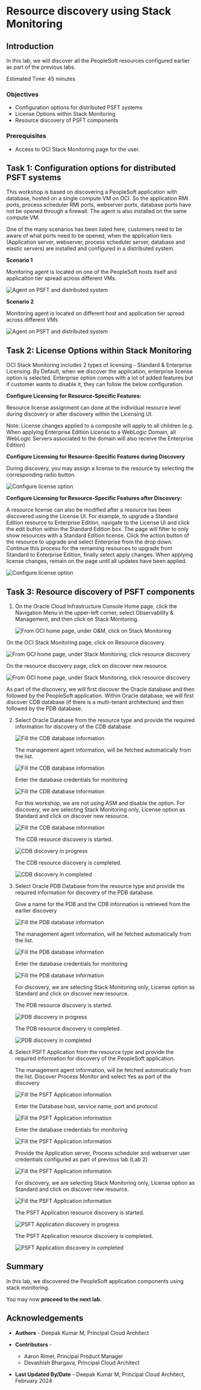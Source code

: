 # Resource discovery using Stack Monitoring

## Introduction

In this lab, we will discover all the PeopleSoft resources configured earlier as part of the previous labs.

Estimated Time: 45 minutes


### Objectives

* Configuration options for distributed PSFT systems
* License Options within Stack Monitoring
* Resource discovery of PSFT components



### Prerequisites

*  Access to OCI Stack Monitoring page for the user.


## Task 1: Configuration options for distributed PSFT systems

 This workshop is based on discovering a PeopleSoft application with database, hosted on a single compute VM on OCI. So the application RMI ports, process scheduler RMI ports, webserver ports, database ports have not be opened through a firewall. The agent is also installed on the same compute VM.

 One of the many scenarios has been listed here, customers need to be aware of what ports need to be opened, when the application tiers (Application server, webserver, process scheduler server, database and elastic servers) are installed and configured in a distributed system.



 **Scenario 1**

 Monitoring agent is located on one of the PeopleSoft hosts itself and application tier spread across different VMs.
   
   ![Agent on PSFT and distributed system](./images/agent-psft1.png " ") 


 **Scenario 2**

 Monitoring agent is located on different host and application tier spread across different VMs

   ![Agent on PSFT and distributed system](./images/agent-psft2.png " ") 



## Task 2: License Options within Stack Monitoring

 OCI Stack Monitoring includes 2 types of licensing - Standard & Enterprise Licensing.
  By Default, when we discover the application, enterprise license option is selected. Enterprise option comes with a lot of added features but if customer wants to disable it, they can follow the below configuration.

 **Configure Licensing for Resource-Specific Features:**

 Resource license assignment can done at the individual resource level during discovery or after discovery within the Licensing UI.

 Note: License changes applied to a composite will apply to all children (e.g. When applying Enterprise Edition License to a WebLogic Domain, all WebLogic Servers associated to the domain will also receive the Enterprise Edition)

 **Configure Licensing for Resource-Specific Features during Discovery**

 During discovery, you may assign a license to the resource by selecting the corresponding radio button.

   ![Configure license option](./images/stack-license.png " ") 


 **Configure Licensing for Resource-Specific Features after Discovery:**

 A resource license can also be modified after a resource has been discovered using the License UI. For example, to upgrade a Standard Edition resource to Enterprise Edition, navigate to the License UI and click the edit button within the Standard Edition box. The page will filter to only show resources with a Standard Edition license. Click the action button of the resource to upgrade and select Enterprise from the drop down. Continue this process for the remaining resources to upgrade from Standard to Enterprise Edition, finally select apply changes. When applying license changes, remain on the page until all updates have been applied.


   ![Configure license option](./images/stack-license1.png " ") 


## Task 3: Resource discovery of PSFT components

1. On the Oracle Cloud Infrastructure Console Home page, click the Navigation Menu in the upper-left corner, select Observability & Management, and then click on Stack Monitoring.

   ![From OCI home page, under O&M, click on Stack Monitoring](./images/oci-stack-monitor.png " ")

 On the OCI Stack Monitoring page, click on Resource discovery.

   ![From OCI home page, under Stack Monitoring, click resource discovery](./images/oci-stack-resource.png " ")

 On the resource discovery page, click on discover new resource.

   ![From OCI home page, under Stack Monitoring, click resource discovery](./images/oci-stack-resource-new.png " ")

 As part of the discovery, we will first discover the Oracle database and then followed by the PeopleSoft application. Within Oracle database, we will first discover CDB database (if there is a multi-tenant architecture) and then followed by the PDB database.

2. Select Oracle Database from the resource type and provide the required information for discovery of the CDB database.


   ![Fill the CDB database information](./images/cdb-discovery.png " ")

   The management agent information, will be fetched automatically from the list.

   ![Fill the CDB database information](./images/cdb-discovery1.png " ")

   Enter the database credentials for monitoring

   ![Fill the CDB database information](./images/cdb-discovery2.png " ")

   For this workshop, we are not using ASM and disable the option. For discovery, we are selecting Stack Monitoring only, License option as Standard and click on discover new resource.

   ![Fill the CDB database information](./images/cdb-discovery3.png " ")


    The CDB resource discovery is started.

   ![CDB discovery in progress](./images/cdb-discovery4.png " ")

    The CDB resource discovery is completed.

   ![CDB discovery in completed](./images/cdb-discovery5.png " ")


3. Select Oracle PDB Database from the resource type and provide the required information for discovery of the PDB database.

   Give a name for the PDB and the CDB information is retrieved from the earlier discovery
   
   ![Fill the PDB database information](./images/pdb-discovery.png " ")

   The management agent information, will be fetched automatically from the list.

   ![Fill the PDB database information](./images/pdb-discovery1.png " ")

   Enter the database credentials for monitoring

   ![Fill the PDB database information](./images/pdb-discovery2.png " ")

   For discovery, we are selecting Stack Monitoring only, License option as Standard and click on discover new resource.

    The PDB resource discovery is started.

   ![PDB discovery in progress](./images/pdb-discovery3.png " ")

    The PDB resource discovery is completed.

   ![PDB discovery in completed](./images/pdb-discovery4.png " ")


4. Select PSFT Application from the resource type and provide the required information for discovery of the PeopleSoft application.

   The management agent information, will be fetched automatically from the list. Discover Process Monitor and select Yes as part of the discovery

   ![Fill the PSFT Application information](./images/app-discovery.png " ")

   Enter the Database host, service name, port and protocol
   
   ![Fill the PSFT Application information](./images/app-discovery1.png " ")

   Enter the database credentials for monitoring

   ![Fill the PSFT Application information](./images/app-discovery2.png " ")


   Provide the Application server, Process scheduler and webserver user credentials configured as part of previous lab (Lab 2)

   ![Fill the PSFT Application information](./images/app-discovery3.png " ")
   
   For discovery, we are selecting Stack Monitoring only, License option as Standard and click on discover new resource.

   ![Fill the PSFT Application information](./images/app-discovery4.png " ")

    The PSFT Application resource discovery is started.

   ![PSFT Application discovery in progress](./images/app-discovery5.png " ")

    The PSFT Application resource discovery is completed.

   ![PSFT Application discovery in completed](./images/app-discovery6.png " ")


## Summary

In this lab, we discovered the PeopleSoft application components using stack monitoring.

You may now **proceed to the next lab.**


## Acknowledgements

* **Authors** - Deepak Kumar M, Principal Cloud Architect
* **Contributors** -

    * Aaron Rimel, Principal Product Manager
    * Devashish Bhargava, Principal Cloud Architect
* **Last Updated By/Date** - Deepak Kumar M, Principal Cloud Architect, February 2024

